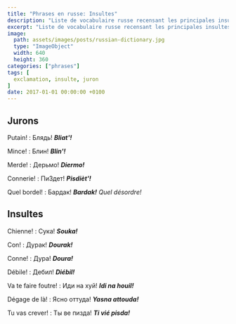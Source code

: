 ```yaml
---
title: "Phrases en russe: Insultes"
description: "Liste de vocabulaire russe recensant les principales insultes."
excerpt: "Liste de vocabulaire russe recensant les principales insultes."
image:
  path: assets/images/posts/russian-dictionary.jpg
  type: "ImageObject"
  width: 640
  height: 360
categories: ["phrases"]
tags: [
  exclamation, insulte, juron
]
date: 2017-01-01 00:00:00 +0100
---
```


## Jurons

Putain!
: Блядь!
*__Bliat'!__*

Mince!
: Блин!
*__Blin'!__*

Merde!
: Дерьмо!
*__Diermo!__*

Connerie!
: ПиЗдет!
*__Pisdièt'!__*

Quel bordel!
: Бардак!
*__Bardak!__ Quel désordre!*


## Insultes

Chienne!
: Сука!
*__Souka!__*

Con!
: Дурак!
*__Dourak!__*

Conne!
: Дура!
*__Doura!__*

Débile!
: Дебил!
*__Diébil!__*

Va te faire foutre!
: Иди на хуй!
*__Idi na houil!__*

Dégage de là!
: Ясно оттуда!
*__Yasna attouda!__*

Tu vas crever!
: Ты ве пизда!
*__Ti vié pisda!__*
